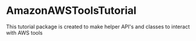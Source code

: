 # AmazonAWSToolsTutorial
This tutorial package is created to make helper API's and classes to interact with AWS tools
